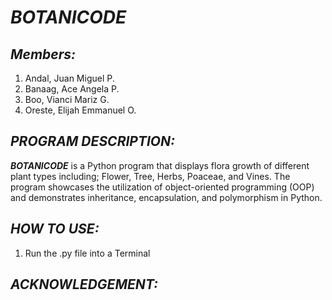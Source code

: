 # **_BOTANICODE_**

## **_Members:_**

1. Andal, Juan Miguel P.
1. Banaag, Ace Angela P.
1. Boo, Vianci Mariz G.
1. Oreste, Elijah Emmanuel O.

## **_PROGRAM DESCRIPTION:_**

**_BOTANICODE_** is a Python program that displays flora growth of different plant types including; Flower, Tree, Herbs, Poaceae, and Vines. The program showcases the utilization of object-oriented programming (OOP) and demonstrates inheritance, encapsulation, and polymorphism in Python.

## **_HOW TO USE:_**

1. Run the .py file into a Terminal

## **_ACKNOWLEDGEMENT:_**
